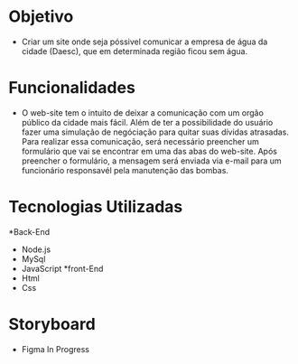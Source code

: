 # Objetivo
* Criar um site onde seja póssivel comunicar a empresa de água da cidade (Daesc), que em determinada região ficou sem água.
# Funcionalidades 
* O web-site tem o intuito de deixar a comunicação com um orgão público da cidade mais fácil. Além de ter a possibilidade do usuário fazer uma simulação de negóciação para quitar suas dívidas atrasadas. Para realizar essa comunicação, será necessário preencher um formulário que vai se encontrar em uma das abas do web-site. Após preencher o formulário, a mensagem será enviada via e-mail para um funcionário responsavél pela manutenção das bombas.
# Tecnologias Utilizadas
*Back-End
- Node.js
- MySql
- JavaScript
*front-End
- Html
- Css
# Storyboard
* Figma In Progress
